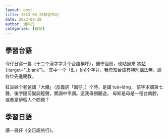 ```yaml
---
layout: post
title: 2023-08-28學習日記
date: 2023-08-28
author: 潘科元
categories: [日記]
---
```

## 學習台語

今仔日寫一篇〈十二个漢字字爿个台語稱呼〉，鋪佇面冊，也貼過來
[本站](/posts/十二个漢字字爿个台語稱呼/){:target="_blank"}。
其中一个「廴」[ín]个字爿，我毋知台語有特別講法無，請各位先進賜教。

紅豆妹个老爸講「大儂」（反義詞「囡仔」）个時，是講 tuā=lâng，
前字本調第七聲，後字隨前變調輕聲，實調中平調。這我毋捌聽過，
毋知是毋是一種台南腔，或者是伊個人个問題？

## 學習日語

讀一屑仔《全日語旅行》。

